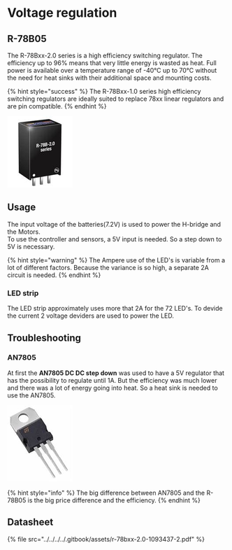 # Voltage regulation

## R-78B05

The R-78Bxx-2.0 series is a high efficiency switching regulator. The efficiency up to 96% means that very little energy is wasted as heat. Full power is available over a temperature range of -40°C up to 70°C without the need for heat sinks with their additional space and mounting costs.

{% hint style="success" %}
The R-78Bxx-1.0 series high efficiency switching regulators are ideally suited to replace 78xx linear regulators and are pin compatible.
{% endhint %}

![](../../../../.gitbook/assets/r-78b-2.0_spl-2.jpg)

## Usage

The input voltage of the batteries\(7.2V\) is used to power the H-bridge and the Motors.  
To use the controller and sensors, a 5V input is needed. So a step down to 5V is necessary.

{% hint style="warning" %}
The Ampere use of the LED's is variable from a lot of different factors. Because the variance is so high, a separate 2A circuit is needed. 
{% endhint %}

### LED strip

The LED strip approximately uses more that 2A for the 72 LED's. To devide the current 2 voltage deviders are used to power the LED. 

## Troubleshooting

### AN7805

At first the **AN7805 DC DC step down** was used to have a 5V regulator that has the possibility to regulate until 1A. But the efficiency was much lower and there was a lot of energy going into heat. So a heat sink is needed to use the AN7805.   



![AN7805CV](../../../../.gitbook/assets/to-220.jpg)

{% hint style="info" %}
The big difference between AN7805 and the R-78B05 is the big price difference and the efficiency.
{% endhint %}

## Datasheet

{% file src="../../../../.gitbook/assets/r-78bxx-2.0-1093437-2.pdf" %}

